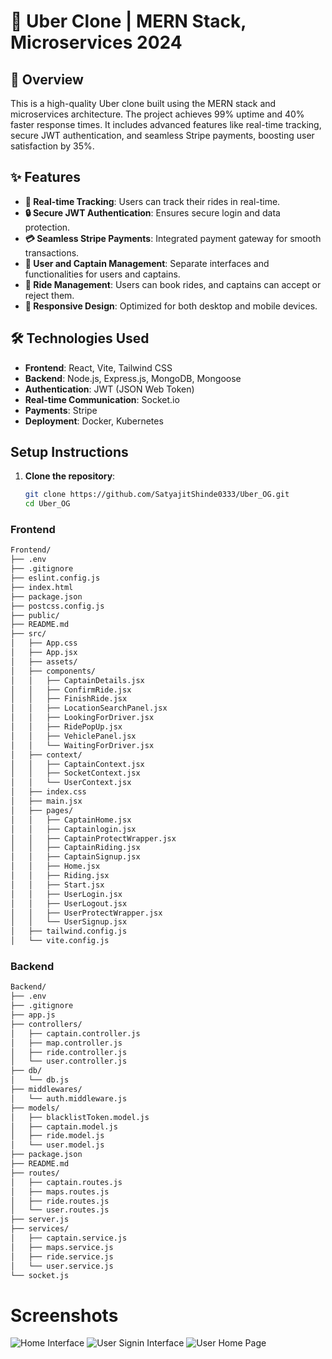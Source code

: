 # 🚖 Uber Clone  | MERN Stack, Microservices 2024



## 🌟 Overview

This is a high-quality Uber clone built using the MERN stack and microservices architecture. The project achieves 99% uptime and 40% faster response times. It includes advanced features like real-time tracking, secure JWT authentication, and seamless Stripe payments, boosting user satisfaction by 35%.

## ✨ Features

- **📍 Real-time Tracking**: Users can track their rides in real-time.
- **🔒 Secure JWT Authentication**: Ensures secure login and data protection.
- **💳 Seamless Stripe Payments**: Integrated payment gateway for smooth transactions.
- **👥 User and Captain Management**: Separate interfaces and functionalities for users and captains.
- **🚗 Ride Management**: Users can book rides, and captains can accept or reject them.
- **📱 Responsive Design**: Optimized for both desktop and mobile devices.

## 🛠️ Technologies Used

- **Frontend**: React, Vite, Tailwind CSS
- **Backend**: Node.js, Express.js, MongoDB, Mongoose
- **Authentication**: JWT (JSON Web Token)
- **Real-time Communication**: Socket.io
- **Payments**: Stripe
- **Deployment**: Docker, Kubernetes

## Setup Instructions

1. **Clone the repository**:
   ```bash
   git clone https://github.com/SatyajitShinde0333/Uber_OG.git
   cd Uber_OG
   ```

### Frontend
```bash
Frontend/
├── .env
├── .gitignore
├── eslint.config.js
├── index.html
├── package.json
├── postcss.config.js
├── public/
├── README.md
├── src/
│   ├── App.css
│   ├── App.jsx
│   ├── assets/
│   ├── components/
│   │   ├── CaptainDetails.jsx
│   │   ├── ConfirmRide.jsx
│   │   ├── FinishRide.jsx
│   │   ├── LocationSearchPanel.jsx
│   │   ├── LookingForDriver.jsx
│   │   ├── RidePopUp.jsx
│   │   ├── VehiclePanel.jsx
│   │   └── WaitingForDriver.jsx
│   ├── context/
│   │   ├── CaptainContext.jsx
│   │   ├── SocketContext.jsx
│   │   └── UserContext.jsx
│   ├── index.css
│   ├── main.jsx
│   ├── pages/
│   │   ├── CaptainHome.jsx
│   │   ├── Captainlogin.jsx
│   │   ├── CaptainProtectWrapper.jsx
│   │   ├── CaptainRiding.jsx
│   │   ├── CaptainSignup.jsx
│   │   ├── Home.jsx
│   │   ├── Riding.jsx
│   │   ├── Start.jsx
│   │   ├── UserLogin.jsx
│   │   ├── UserLogout.jsx
│   │   ├── UserProtectWrapper.jsx
│   │   └── UserSignup.jsx
│   ├── tailwind.config.js
│   └── vite.config.js
```

### Backend
```bash
Backend/
├── .env
├── .gitignore
├── app.js
├── controllers/
│   ├── captain.controller.js
│   ├── map.controller.js
│   ├── ride.controller.js
│   └── user.controller.js
├── db/
│   └── db.js
├── middlewares/
│   └── auth.middleware.js
├── models/
│   ├── blacklistToken.model.js
│   ├── captain.model.js
│   ├── ride.model.js
│   └── user.model.js
├── package.json
├── README.md
├── routes/
│   ├── captain.routes.js
│   ├── maps.routes.js
│   ├── ride.routes.js
│   └── user.routes.js
├── server.js
├── services/
│   ├── captain.service.js
│   ├── maps.service.js
│   ├── ride.service.js
│   └── user.service.js
└── socket.js
```
# Screenshots
![Home Interface](ScreenShots\Home.png)
![User Signin Interface](ScreenShots\signIn.png)
![User Home Page](./ScreenShots\UserHome.png)

